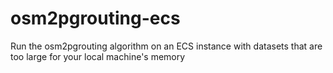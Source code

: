 # osm2pgrouting-ecs
Run the osm2pgrouting algorithm on an ECS instance with datasets that are too large for your local machine's memory
